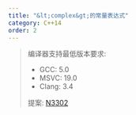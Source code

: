 ```yaml
---
title: "&lt;complex&gt;的常量表达式"
category: C++14
order: 2
---
```


> 编译器支持最低版本要求:
> * GCC: 5.0
> * MSVC: 19.0
> * Clang: 3.4
>
> 提案: [N3302](http://www.open-std.org/jtc1/sc22/wg21/docs/papers/2011/n3302.html)
